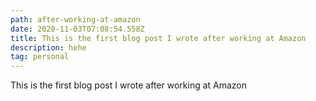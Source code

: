 ```yaml
---
path: after-working-at-amazon
date: 2020-11-03T07:08:54.558Z
title: This is the first blog post I wrote after working at Amazon
description: hehe
tag: personal
---
```

This is the first blog post I wrote after working at Amazon
